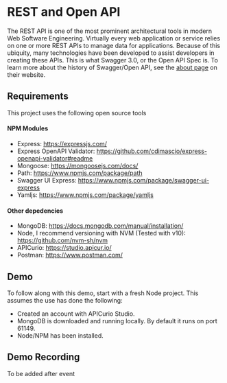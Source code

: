 # REST and Open API

The REST API is one of the most prominent architectural tools in modern Web Software Engineering. Virtually every web application or service relies on one or more REST APIs to manage data for applications. Because of this ubiquity, many technologies have been developed to assist developers in creating these APIs. This is what Swagger 3.0, or the Open API Spec is. To learn more about the history of Swagger/Open API, see the [about page](https://swagger.io/about/) on their website.

## Requirements
This project uses the following open source tools

#### NPM Modules
- Express: https://expressjs.com/
- Express OpenAPI Validator: https://github.com/cdimascio/express-openapi-validator#readme
- Mongoose: https://mongoosejs.com/docs/ 
- Path: https://www.npmjs.com/package/path
- Swagger UI Express: https://www.npmjs.com/package/swagger-ui-express
- Yamljs: https://www.npmjs.com/package/yamljs

#### Other depedencies
- MongoDB: https://docs.mongodb.com/manual/installation/
- Node, I recommend versioning with NVM (Tested with v10): https://github.com/nvm-sh/nvm
- APICurio: https://studio.apicur.io/
- Postman: https://www.postman.com/

## Demo

To follow along with this demo, start with a fresh Node project. This assumes the use has done the following:

- Created an account with APICurio Studio.
- MongoDB is downloaded and running locally. By default it runs on port 61149.
- Node/NPM has been installed.

## Demo Recording
To be added after event
